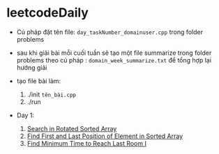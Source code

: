 # leetcodeDaily
* Cú pháp đặt tên file: `day_taskNumber_domainuser.cpp` trong folder problems

* sau khi giải bài mỗi cuối tuần sẽ tạo một file summarize trong folder problems  theo cú pháp : `domain_week_summarize.txt` để tổng hợp lại hướng giải

* tạo file bài làm:
	1. ./init `tên_bài.cpp`
	2. ./run

* Day 1:
    1. [Search in Rotated Sorted Array](https://leetcode.com/problems/search-in-rotated-sorted-array/description/)
    2. [Find First and Last Position of Element in Sorted Array](https://leetcode.com/problems/find-first-and-last-position-of-element-in-sorted-array/description/)
    3. [Find Minimum Time to Reach Last Room I](https://leetcode.com/problems/find-minimum-time-to-reach-last-room-i/description/)

